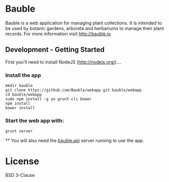 # Bauble
Bauble is a web application for managing plant collections.  It is intended to be used by botanic gardens,
arboreta and herbariums to manage their plant records. For more information visit http://bauble.io

## Development - Getting Started
First you'll need to install NodeJS (http://nodejs.org/)....

### Install the app
```shell
mkdir bauble
git clone https://github.com/Bauble/webapp.git bauble/webapp
cd bauble/webapp
sudo npm install -g yo grunt-cli bower
npm install
bower install
```

### Start the web app with:
```shell
grunt server
```

** You will also need the [bauble.api](https://github.com/Bauble/bauble.api) server running to use the app.


# License
BSD 3-Clause
